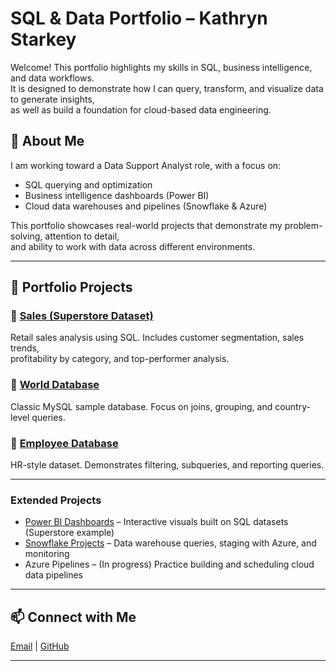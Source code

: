 # SQL & Data Portfolio – Kathryn Starkey  

Welcome! This portfolio highlights my skills in SQL, business intelligence, and data workflows.  
It is designed to demonstrate how I can query, transform, and visualize data to generate insights,  
as well as build a foundation for cloud-based data engineering.  

## 📌 About Me  
I am working toward a Data Support Analyst role, with a focus on:  
- SQL querying and optimization  
- Business intelligence dashboards (Power BI)  
- Cloud data warehouses and pipelines (Snowflake & Azure)  

This portfolio showcases real-world projects that demonstrate my problem-solving, attention to detail,  
and ability to work with data across different environments.  

---

## 📂 Portfolio Projects  

### 🔹 [Sales (Superstore Dataset)](sales/README.md)  
Retail sales analysis using SQL. Includes customer segmentation, sales trends,  
profitability by category, and top-performer analysis.  

### 🔹 [World Database](world/README.md)  
Classic MySQL sample database. Focus on joins, grouping, and country-level queries.  

### 🔹 [Employee Database](employee/README.md)  
HR-style dataset. Demonstrates filtering, subqueries, and reporting queries.  

---

### Extended Projects  

- [Power BI Dashboards](./sales/powerbi) – Interactive visuals built on SQL datasets (Superstore example)  
- [Snowflake Projects](./snowflake) – Data warehouse queries, staging with Azure, and monitoring  
- Azure Pipelines – (In progress) Practice building and scheduling cloud data pipelines  

---

## 📫 Connect with Me  
[Email](kathrynstarkey.data@gmail.com) | [GitHub](https://github.com/kattanalytics)  

---

